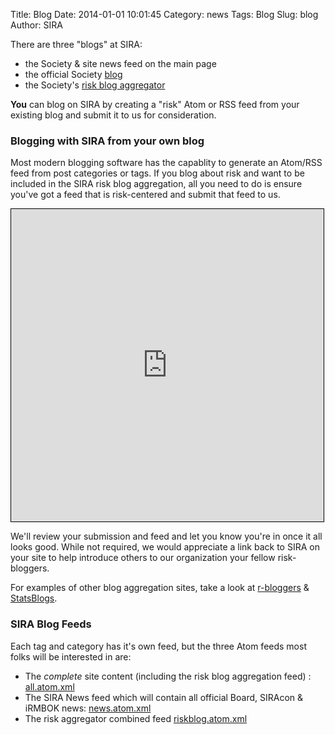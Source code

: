 Title: Blog
Date: 2014-01-01 10:01:45
Category: news
Tags: Blog
Slug: blog
Author: SIRA

There are three "blogs" at SIRA:

- the Society & site news feed on the main page
- the official Society [blog](/stg/category/blog.html)
- the Society's [risk blog aggregator](/stg/category/riskblog.html)

**You** can blog on SIRA by creating a "risk" Atom or RSS feed from your existing blog and submit it to us for consideration.

### Blogging with SIRA from your own blog

Most modern blogging software has the capablity to generate an Atom/RSS feed from post categories or tags. If you blog about risk and want to be included in the SIRA risk blog aggregation, all you need to do is ensure you've got a feed that is risk-centered and submit that feed to us.

<iframe style="border:1px solid black" seamless frameborder=0 scrolling="no" src="https://docs.google.com/a/rudis.net/forms/d/1qp1hygf6_QBRLpF_7VhTVna23zPC0t73HSpebHZHFug/viewform?embedded=true" width="500" height="500" frameborder="0" marginheight="0" marginwidth="0">Loading...</iframe>

We'll review your submission and feed and let you know you're in once it all looks good. While not required, we would appreciate a link back to SIRA on your site to help introduce others to our organization your fellow risk-bloggers.

For examples of other blog aggregation sites, take a look at [r-bloggers](http://www.r-bloggers.com/) &amp; [StatsBlogs](http://www.statsblogs.com/).

### SIRA Blog Feeds

Each tag and category has it's own feed, but the three Atom feeds most folks will be interested in are:

- The *complete* site content (including the risk blog aggregation feed) : [all.atom.xml](/stg/feeds/all.atom.xml)
- The SIRA News feed which will contain all official Board, SIRAcon & iRMBOK news: [news.atom.xml](/stg/feeds/category/news.atom.xml)
- The risk aggregator combined feed [riskblog.atom.xml](/stg/feeds/category/riskblog.atom.xml)